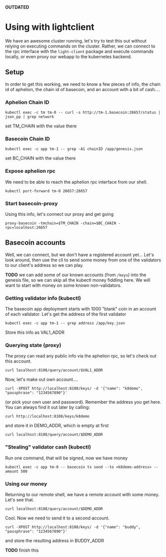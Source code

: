 **OUTDATED**

# Using with lightclient

We have an awesome cluster running, let's try to test this out without
relying on executing commands on the cluster.  Rather, we can connect to the
rpc interface with the `light-client` package and execute commands locally,
or even proxy our webapp to the kubernetes backend.

## Setup

In order to get this working, we need to know a few pieces of info,
the chain id of aphelion, the chain id of basecoin, and an account
with a bit of cash....

### Aphelion Chain ID

`kubectl exec -c tm tm-0 -- curl -s http://tm-1.basecoin:26657/status | json_pp | grep network`

set TM_CHAIN with the value there

### Basecoin Chain ID

`kubectl exec -c app tm-1 -- grep -A1 chainID /app/genesis.json`

set BC_CHAIN with the value there

### Expose aphelion rpc

We need to be able to reach the aphelion rpc interface from our shell.

`kubectl port-forward tm-0 26657:26657`

### Start basecoin-proxy

Using this info, let's connect our proxy and get going

`proxy-basecoin -tmchain=$TM_CHAIN -chain=$BC_CHAIN -rpc=localhost:26657`

## Basecoin accounts

Well, we can connect, but we don't have a registered account yet...
Let's look around, then use the cli to send some money from one of
the validators to our client's address so we can play.

**TODO** we can add some of our known accounts (from `/keys`) into
the genesis file, so we can skip all the kubectl money fiddling here.
We will want to start with money on some known non-validators.

### Getting validator info (kubectl)

The basecoin app deployment starts with 1000 "blank" coin in an account of
each validator.  Let's get the address of the first validator

`kubectl exec -c app tm-1 -- grep address /app/key.json`

Store this info as VAL1_ADDR

### Querying state (proxy)

The proxy can read any public info via the aphelion rpc, so let's check
out this account.

`curl localhost:8108/query/account/$VAL1_ADDR`

Now, let's make out own account....

`curl -XPOST http://localhost:8108/keys/ -d '{"name": "k8demo", "passphrase": "1234567890"}'`

(or pick your own user and password).  Remember the address you get here.  You can
always find it out later by calling:

`curl http://localhost:8108/keys/k8demo`

and store it in DEMO_ADDR, which is empty at first

`curl localhost:8108/query/account/$DEMO_ADDR`


### "Stealing" validator cash (kubectl)

Run one command, that will be signed, now we have money

`kubectl exec -c app tm-0 -- basecoin tx send --to <k8demo-address> --amount 500`

### Using our money

Returning to our remote shell, we have a remote account with some money.
Let's see that.

`curl localhost:8108/query/account/$DEMO_ADDR`

Cool.  Now we need to send it to a second account.

`curl -XPOST http://localhost:8108/keys/ -d '{"name": "buddy", "passphrase": "1234567890"}'`

and store the resulting address in BUDDY_ADDR

**TODO** finish this

